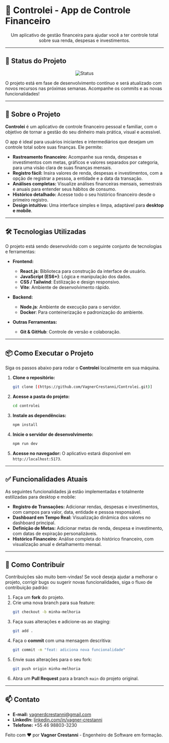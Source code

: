 
# 💸 Controlei - App de Controle Financeiro

<p align="center">
  Um aplicativo de gestão financeira para ajudar você a ter controle total sobre sua renda, despesas e investimentos.
</p>

---

## 📅 Status do Projeto

<div align="center">
  
![Status](https://img.shields.io/badge/status-em%20constru%C3%A7%C3%A3o-blue)

</div>

O projeto está em fase de desenvolvimento contínuo e será atualizado com novos recursos nas próximas semanas. Acompanhe os commits e as novas funcionalidades!

---

## 🧠 Sobre o Projeto

**Controlei** é um aplicativo de controle financeiro pessoal e familiar, com o objetivo de tornar a gestão do seu dinheiro mais prática, visual e acessível.

O app é ideal para usuários iniciantes e intermediários que desejam um controle total sobre suas finanças. Ele permite:

* **Rastreamento financeiro:** Acompanhe sua renda, despesas e investimentos com metas, gráficos e valores separados por categoria, para uma visão clara de suas finanças mensais.
* **Registro fácil:** Insira valores de renda, despesas e investimentos, com a opção de registrar a pessoa, a entidade e a data da transação.
* **Análises completas:** Visualize análises financeiras mensais, semestrais e anuais para entender seus hábitos de consumo.
* **Histórico detalhado:** Acesse todo o seu histórico financeiro desde o primeiro registro.
* **Design intuitivo:** Uma interface simples e limpa, adaptável para **desktop e mobile**.

---

## 🛠 Tecnologias Utilizadas

O projeto está sendo desenvolvido com o seguinte conjunto de tecnologias e ferramentas:

* **Frontend:**
    * **React.js**: Biblioteca para construção da interface de usuário.
    * **JavaScript (ES6+)**: Lógica e manipulação dos dados.
    * **CSS / Tailwind**: Estilização e design responsivo.
    * **Vite**: Ambiente de desenvolvimento rápido.

* **Backend:**
    * **Node.js**: Ambiente de execução para o servidor.
    * **Docker**: Para conteinerização e padronização do ambiente.

* **Outras Ferramentas:**
    * **Git & GitHub**: Controle de versão e colaboração.

---

## 📦 Como Executar o Projeto

Siga os passos abaixo para rodar o **Controlei** localmente em sua máquina.

1.  **Clone o repositório:**
    ```bash
    git clone [(https://github.com/VagnerCrestanni/Controlei.git)]
    ```

2.  **Acesse a pasta do projeto:**
    ```bash
    cd controlei
    ```

3.  **Instale as dependências:**
    ```bash
    npm install
    ```

4.  **Inicie o servidor de desenvolvimento:**
    ```bash
    npm run dev
    ```

5.  **Acesse no navegador:**
    O aplicativo estará disponível em `http://localhost:5173`.

---

## ✅ Funcionalidades Atuais

As seguintes funcionalidades já estão implementadas e totalmente estilizadas para desktop e mobile:

* **Registro de Transações:** Adicionar rendas, despesas e investimentos, com campos para valor, data, entidade e pessoa responsável.
* **Dashboard em Tempo Real:** Visualização dinâmica dos valores no dashboard principal.
* **Definição de Metas:** Adicionar metas de renda, despesa e investimento, com datas de expiração personalizáveis.
* **Histórico Financeiro:** Análise completa do histórico financeiro, com visualização anual e detalhamento mensal.

---

## 🤝 Como Contribuir

Contribuições são muito bem-vindas! Se você deseja ajudar a melhorar o projeto, corrigir bugs ou sugerir novas funcionalidades, siga o fluxo de contribuição padrão:

1.  Faça um **fork** do projeto.
2.  Crie uma nova branch para sua feature:
    ```bash
    git checkout -b minha-melhoria
    ```
3.  Faça suas alterações e adicione-as ao staging:
    ```bash
    git add .
    ```
4.  Faça o **commit** com uma mensagem descritiva:
    ```bash
    git commit -m "feat: adiciona nova funcionalidade"
    ```
5.  Envie suas alterações para o seu fork:
    ```bash
    git push origin minha-melhoria
    ```
6.  Abra um **Pull Request** para a branch `main` do projeto original.

---

## 📫 Contato

* **E-mail:** [vagnerdcrestanni@gmail.com](mailto:vagnerdcrestanni@gmail.com)
* **LinkedIn:** [linkedin.com/in/vagner-crestanni](https://www.linkedin.com/in/vagner-crestanni-331a87309/)
* **Telefone:** +55 46 98803-3230

Feito com ❤️ por **Vagner Crestanni** - Engenheiro de Software em formação.



